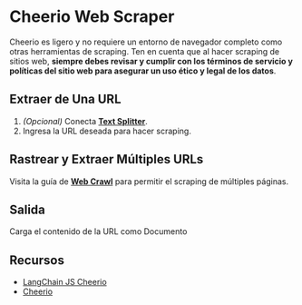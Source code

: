 # Cheerio Web Scraper

Cheerio es ligero y no requiere un entorno de navegador completo como otras herramientas de scraping. Ten en cuenta que al hacer scraping de sitios web, **siempre debes revisar y cumplir con los términos de servicio y políticas del sitio web para asegurar un uso ético y legal de los datos**.

## Extraer de Una URL

1. _(Opcional)_ Conecta [**Text Splitter**](../text-splitters/).
2. Ingresa la URL deseada para hacer scraping.

## Rastrear y Extraer Múltiples URLs

Visita la guía de [**Web Crawl**](../../../use-cases/web-scrape-qna.md#id-1.-crawl-multiple-pages) para permitir el scraping de múltiples páginas.

## Salida

Carga el contenido de la URL como Documento

## Recursos

* [LangChain JS Cheerio](https://js.langchain.com/docs/integrations/document_loaders/web_loaders/web_cheerio)
* [Cheerio](https://cheerio.js.org/)
